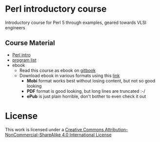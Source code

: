 # Perl introductory course
Introductory course for Perl 5 through examples, geared towards VLSI engineers

## Course Material
* [Perl intro](./Perl_intro.md)
* [program list](./perl_programs/program_list.md)
* ebook
  * Read this course as ebook on [gitbook](https://learnbyexample.gitbooks.io/perl-introduction/content/index.html)
  * Download ebook in various formats using this [link](https://www.gitbook.com/book/learnbyexample/perl-introduction/details)
    * **Mobi** format works best without losing content, but not so good looking
    * **PDF** format is good looking, but long lines are truncated :-/
    * **ePub** is just plain horrible, don't bother to even check it out

# License
This work is licensed under a [Creative Commons Attribution-NonCommercial-ShareAlike 4.0 International License](http://creativecommons.org/licenses/by-nc-sa/4.0/)
